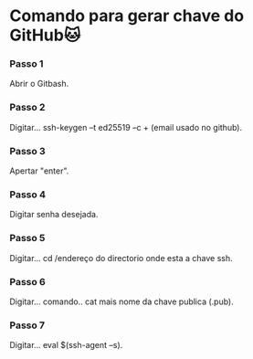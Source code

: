 # Comando para gerar chave do GitHub:cat:

### Passo 1

Abrir o Gitbash.

### Passo 2

Digitar... ssh-keygen –t ed25519 –c + (email usado no github).

### Passo 3 

Apertar "enter".

### Passo 4

Digitar senha desejada.

### Passo 5

Digitar... cd /endereço do directorio onde esta a chave ssh.

### Passo 6

Digitar... comando.. cat mais nome da chave publica (.pub).

### Passo 7

Digitar... eval $(ssh-agent –s).